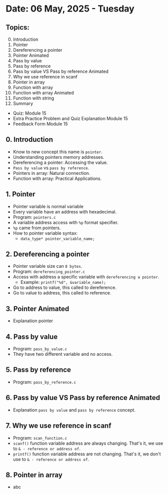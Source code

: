 # Date: 06 May, 2025 - Tuesday

## Topics:
0. Introduction
1. Pointer
2. Dereferencing a pointer
3. Pointer Animated
4. Pass by value
5. Pass by reference
6. Pass by value VS Pass by reference Animated
7. Why we use reference in scanf
8. Pointer in array
9. Function with array
10. Function with array Animated
11. Function with string
12. Summary
- Quiz: Module 15
- Extra Practice Problem and Quiz Explanation Module 15
- Feedback Form Module 15

## 0. Introduction
- Know to new concept this name is `pointer`.
- Understanding pointers memory addresses.
- Dereferencing a pointer: Accessing the value.
- `Pass by value` vs `pass by reference`.
- Pointers in array: Natural connection.
- Function with array: Practical Applications.

## 1. Pointer
- Pointer variable is normal variable
- Every variable have an address with hexadecimal.
- Program: `pointers.c`
- A variable address access with `%p` format specifier.
- `%p` came from pointers.
- How to pointer variable syntax:
    - `data_type* pointer_variable_name;`

## 2. Dereferencing a pointer
- Pointer variable size can `8 bytes`.
- Program: `dereferencing_pointer.c`
- Access with address a specific variable with `dereferencing a pointer`.
    - Example: `printf("%d", &variable_name);`
- Go to address to value, this called to dereference.
- Go to value to address, this called to reference.

## 3. Pointer Animated
- Explanation pointer

## 4. Pass by value
- Program: `pass_by_value.c`
- They have two different variable and no access.

## 5. Pass by reference
- Program: `pass_by_reference.c`

## 6. Pass by value VS Pass by reference Animated
- Explanation `pass by value` and `pass by reference` concept.

## 7. Why we use reference in scanf
- Program: `scan_function.c`
- `scanf()` function variable address are always changing. That's it, we use to `& - reference or address of`.
- `printf()` function variable address are not changing. That's it, we don't use to `& - reference or address of`.

## 8. Pointer in array
- abc